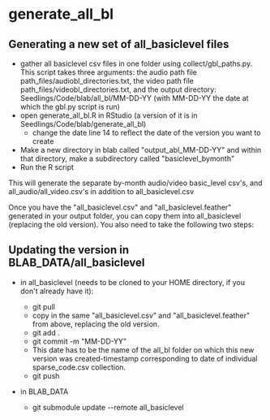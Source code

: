 # generate_all_bl

## Generating a new set of all_basiclevel files
- gather all basiclevel csv files in one folder using collect/gbl_paths.py. This script takes three arguments: the audio path file path_files/audiobl_directories.txt, the video path file path_files/videobl_directories.txt, and the output directory: Seedlings/Code/blab/all_bl/MM-DD-YY (with MM-DD-YY the date at which the gbl.py script is run)
- open generate_all_bl.R in RStudio (a version of it is in Seedlings/Code/blab/generate_all_bl)
  - change the date line 14 to reflect the date of the version you want to create
- Make a new directory in blab called "output_abl_MM-DD-YY" and within that directory, make a subdirectory called "basiclevel_bymonth"
- Run the R script

This will generate the separate by-month audio/video basic_level csv's, and all_audio/all_video.csv's in addition to all_basiclevel.csv

Once you have the "all_basiclevel.csv" and "all_basiclevel.feather" generated in your output folder, you can copy them into all_basiclevel (replacing the old version). You also need to take the following two steps:

## Updating the version in BLAB_DATA/all_basiclevel
- in all_basiclevel (needs to be cloned to your HOME directory, if you don't already have it):
  - git pull 
  - copy in the same "all_basiclevel.csv" and "all_basiclevel.feather" from above, replacing the old version.
  - git add .
  - git commit -m "MM-DD-YY"
  - This date has to be the name of the all_bl folder on which this new version was created-timestamp corresponding to date of individual sparse_code.csv collection.
  - git push

- in BLAB_DATA
  - git submodule update --remote all_basiclevel
